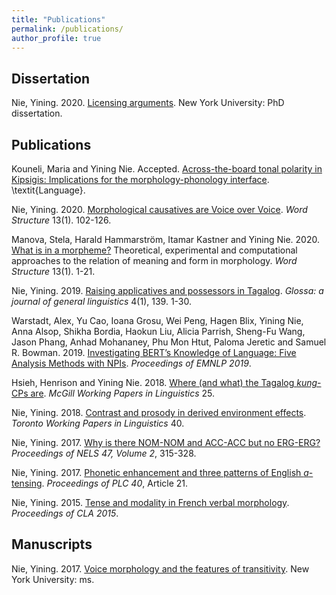 ```yaml
---
title: "Publications"
permalink: /publications/
author_profile: true
---
```


## Dissertation

Nie, Yining. 2020. [Licensing arguments](/publication/Nie-2020-Licensing-arguments). New York University: PhD dissertation.

## Publications

Kouneli, Maria and Yining Nie. Accepted. [Across-the-board tonal polarity in Kipsigis: Implications for the morphology-phonology interface](/publication/Kouneli-2020-Kipsigis). \textit{Language}.

Nie, Yining. 2020. [Morphological causatives are Voice over Voice](/publication/Nie-2020-Morphological-causatives). <i>Word Structure</i> 13(1). 102-126.

Manova, Stela, Harald Hammarström, Itamar Kastner and Yining Nie. 2020. [What is in a morpheme?](/publication/Manova-2020-Morpheme) Theoretical, experimental and computational approaches to the relation of meaning and form in morphology. <i>Word Structure</i> 13(1). 1-21.

Nie, Yining. 2019. [Raising applicatives and possessors in Tagalog](/publication/Nie-2019-Raising-applicatives). <i>Glossa: a journal of general linguistics</i> 4(1), 139. 1-30.

Warstadt, Alex, Yu Cao, Ioana Grosu, Wei Peng, Hagen Blix, Yining Nie, Anna Alsop, Shikha Bordia, Haokun Liu, Alicia Parrish, Sheng-Fu Wang, Jason Phang, Anhad Mohananey, Phu Mon Htut, Paloma Jeretic and Samuel R. Bowman. 2019. [Investigating BERT’s Knowledge of Language: Five Analysis Methods with NPIs](/publication/Warstadt-2019-NPIs). <i>Proceedings of EMNLP 2019</i>.

Hsieh, Henrison and Yining Nie. 2018. [Where (and what) the Tagalog <i>kung</i>-CPs are](/publication/Hsieh-2018-Kung). <i>McGill Working Papers in Linguistics</i> 25.

Nie, Yining. 2018. [Contrast and prosody in derived environment effects](/publication/Nie-2018-Derived-environment-effects). <i>Toronto Working Papers in Linguistics</i> 40.

Nie, Yining. 2017. [Why is there NOM-NOM and ACC-ACC but no ERG-ERG?](/publication/Nie-2017-ERG-ERG) <i>Proceedings of NELS 47, Volume 2</i>, 315-328.

Nie, Yining. 2017. [Phonetic enhancement and three patterns of English <i>a</i>-tensing](/publication/Nie-2017-A-tensing). <i>Proceedings of PLC 40</i>, Article 21.

Nie, Yining. 2015. [Tense and modality in French verbal morphology](/publication/Nie-2015-French-tense). <i>Proceedings of CLA 2015</i>.

## Manuscripts

Nie, Yining. 2017. [Voice morphology and the features of transitivity](/publication/Nie-2017-Voice-morphology). New York University: ms.

